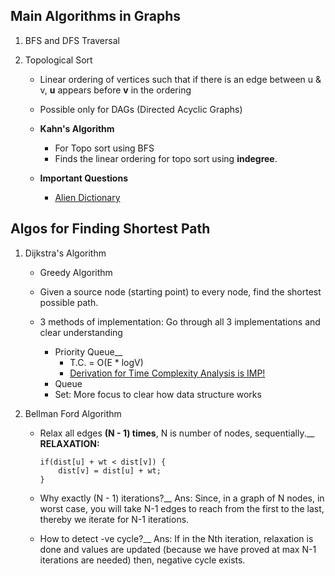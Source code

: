 ## Main Algorithms in Graphs

1) BFS and DFS Traversal

2) Topological Sort 
   - Linear ordering of vertices such that if there is an edge between u & v, **u** appears before **v** in the ordering
   - Possible only for DAGs (Directed Acyclic Graphs)

   - **Kahn's Algorithm** 
      - For Topo sort using BFS
      - Finds the linear ordering for topo sort using **indegree**.

   - **Important Questions**
     - [Alien Dictionary](https://www.geeksforgeeks.org/problems/alien-dictionary)


## Algos for Finding Shortest Path
1) Dijkstra's Algorithm
   - Greedy Algorithm
   - Given a source node (starting point) to every node, find the shortest possible path.

   - 3 methods of implementation: Go through all 3 implementations and clear understanding
      - Priority Queue__
         - T.C. = O(E * logV)
         - [Derivation for Time Complexity Analysis is IMP!](https://www.youtube.com/watch?v=3dINsjyfooY&list=PLgUwDviBIf0rGEWe64KWas0Nryn7SCRWw&index=21)
      - Queue
      - Set: More focus to clear how data structure works

2) Bellman Ford Algorithm
      - Relax all edges **(N - 1) times**, N is number of nodes,  sequentially.__
        **RELAXATION:**</br>
        ```
        if(dist[u] + wt < dist[v]) {
            dist[v] = dist[u] + wt;
        }
        ```
      - Why exactly (N - 1) iterations?__
      Ans: Since, in a graph of N nodes, in worst case, you will take N-1 edges to reach from the first to the last, thereby we iterate for N-1 iterations.

      - How to detect -ve cycle?__
      Ans: If in the Nth iteration, relaxation is done and values are updated (because we have proved at max N-1 iterations are needed) then, negative cycle exists. 


